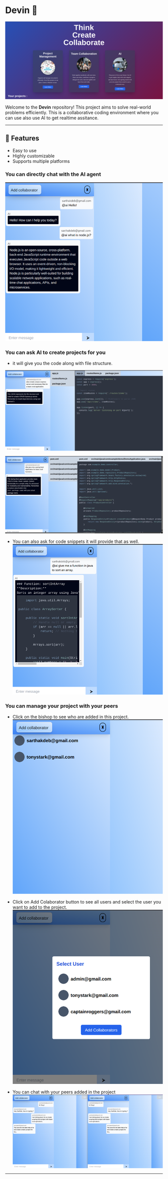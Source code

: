 # Devin 🚀

![Project Logo](Assets/Homepage.png)

Welcome to the **Devin** repository! This project aims to solve real-world problems efficiently. This is a collaborative coding environment where you can use also use AI to get realtime assitance.

---

## 🌟 Features
- Easy to use
- Highly customizable
- Supports multiple platforms

### You can directly chat with the AI agent

![Illustration](public/images/AiChatBasic.png)

### You can ask AI to create projects for you
- it will give you the code along with file structure.

![Illustration](public/images/AiExpressApp.png)

![Illustration](public/images/SpringBoot.png)

- You can also ask for code snippets it will provide that as well.
![Illustration](public/images/CodeSnippet.png)

### You can manage your project with your peers

- Click on the bishop to see who are added in this project.
![Illustration](public/images/ClickBishop.png)

- Click on Add Colaborator button to see all users and select the user you want to add to the project.
![Illustration](public/images/ClickAddco.png)

- You can chat with your peers added in the project
![Illustration](public/images/PeerChat.png)


---



